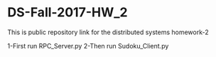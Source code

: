 # DS-Fall-2017-HW_2
This is public repository link for the distributed systems homework-2

1-First run RPC_Server.py
2-Then run Sudoku_Client.py
